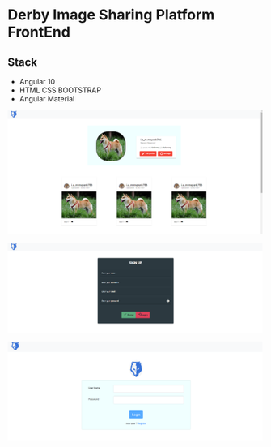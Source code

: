 # Derby Image Sharing Platform FrontEnd

## Stack
  - Angular 10
  - HTML CSS BOOTSTRAP
  - Angular Material
  
  
  
  ![alt tag](https://github.com/emWolf09/AngularPractise/blob/master/screenshots/profile.png)
  
  
   ![alt tag](https://github.com/emWolf09/AngularPractise/blob/master/screenshots/register.png)
  
  
   ![alt tag](https://github.com/emWolf09/AngularPractise/blob/master/screenshots/login%20.png)
  

  
